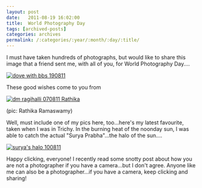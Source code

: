 ```yaml
---
layout: post
date:	2011-08-19 16:02:00
title:  World Photography Day
tags: [archived-posts]
categories: archives
permalink: /:categories/:year/:month/:day/:title/
---
```

I must have taken hundreds of photographs, but would like to share this image that a friend sent me, with all of you, for World Photography Day....

<a href="http://s1142.photobucket.com/albums/n602/Deepapctrsglr/?action=view&amp;current=image001-1.jpg" target="_blank"><img src="http://i1142.photobucket.com/albums/n602/Deepapctrsglr/image001-1.jpg" border="0" alt="dove with bbs 190811"></a>

These good wishes come to you from


<a href="http://s1142.photobucket.com/albums/n602/Deepapctrsglr/?action=view&amp;current=Deepa-2.jpg" target="_blank"><img src="http://i1142.photobucket.com/albums/n602/Deepapctrsglr/Deepa-2.jpg" border="0" alt="dm ragihalli 070811 Rathika"></a>

(pic: Rathika Ramaswamy)


Well, must include one of my pics here, too...here's my latest favourite, taken when I was in Trichy. In the burning heat of the noonday sun, I was able to catch the actual "Surya Prabha"...the halo of the sun....


<a href="http://s1142.photobucket.com/albums/n602/Deepapctrsglr/?action=view&amp;current=IMG_5339.jpg" target="_blank"><img src="http://i1142.photobucket.com/albums/n602/Deepapctrsglr/IMG_5339.jpg" border="0" alt="surya&#39;s halo 100811"></a>


Happy clicking, everyone! I recently read some snotty post about how you are not a photographer if you have a camera...but I don't agree. Anyone like me can also be a photographer...if you have a camera, keep clicking and sharing!
